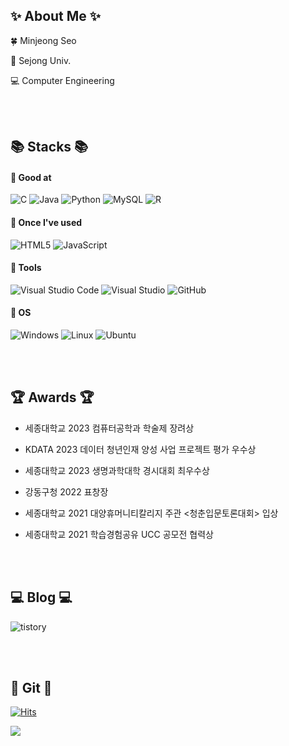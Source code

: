 ## ✨ About Me ✨
🍀 Minjeong Seo

🏫 Sejong Univ.

💻 Computer Engineering

<br/>
<br/>

## 📚 Stacks 📚
#### 📌 Good at
![C](https://img.shields.io/badge/c-%2300599C.svg?style=for-the-badge&logo=c&logoColor=white)
![Java](https://img.shields.io/badge/java-%23ED8B00.svg?style=for-the-badge&logo=openjdk&logoColor=white)
![Python](https://img.shields.io/badge/python-3670A0?style=for-the-badge&logo=python&logoColor=ffdd54)
![MySQL](https://img.shields.io/badge/mysql-%2300f.svg?style=for-the-badge&logo=mysql&logoColor=white)
![R](https://img.shields.io/badge/r-%23276DC3.svg?style=for-the-badge&logo=r&logoColor=white)

#### 📌 Once I've used
![HTML5](https://img.shields.io/badge/html5-%23E34F26.svg?style=for-the-badge&logo=html5&logoColor=white)
![JavaScript](https://img.shields.io/badge/javascript-%23323330.svg?style=for-the-badge&logo=javascript&logoColor=%23F7DF1E)

#### 📌 Tools
![Visual Studio Code](https://img.shields.io/badge/Visual%20Studio%20Code-0078d7.svg?style=for-the-badge&logo=visual-studio-code&logoColor=white)
![Visual Studio](https://img.shields.io/badge/Visual%20Studio-5C2D91.svg?style=for-the-badge&logo=visual-studio&logoColor=white)
![GitHub](https://img.shields.io/badge/github-%23121011.svg?style=for-the-badge&logo=github&logoColor=white)

#### 📌 OS
![Windows](https://img.shields.io/badge/Windows-0078D6?style=for-the-badge&logo=windows&logoColor=white)
![Linux](https://img.shields.io/badge/Linux-FCC624?style=for-the-badge&logo=linux&logoColor=black)
![Ubuntu](https://img.shields.io/badge/Ubuntu-E95420?style=for-the-badge&logo=ubuntu&logoColor=white)

<br/>
<br/>

## 🏆 Awards 🏆
- 세종대학교 2023 컴퓨터공학과 학술제 장려상

- KDATA 2023 데이터 청년인재 양성 사업 프로젝트 평가 우수상

- 세종대학교 2023 생명과학대학 경시대회 최우수상
  
- 강동구청 2022 표창장

- 세종대학교 2021 대양휴머니티칼리지 주관 <청춘입문토론대회> 입상

- 세종대학교 2021 학습경험공유 UCC 공모전 협력상


  



<br/>
<br/>

## 💻 Blog 💻
![tistory](https://img.shields.io/badge/tistory-E95420?style=for-the-badge&logo=tistory&logoColor=white)


<br/>
<br/>

## 🔧 Git 🔧
[![Hits](https://hits.seeyoufarm.com/api/count/incr/badge.svg?url=https%3A%2F%2Fgithub.com%2Fseom-j&count_bg=%23C6D8B8&title_bg=%23266D37&icon=&icon_color=%23E7E7E7&title=hits&edge_flat=false)](https://hits.seeyoufarm.com)

<img src="https://github-readme-stats.vercel.app/api?username=seom-j&theme=vue&show_icons=true"/></a>

